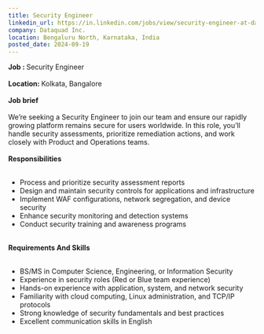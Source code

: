 ```yaml
---
title: Security Engineer
linkedin_url: https://in.linkedin.com/jobs/view/security-engineer-at-dataquad-inc-4027735114?position=36&pageNum=0&refId=qn6QhdJ1CFxGLxYGx7p%2BKA%3D%3D&trackingId=xL%2B4Ld2mjSna7hpt7W6w%2BA%3D%3D
company: Dataquad Inc.
location: Bengaluru North, Karnataka, India
posted_date: 2024-09-19
---
```


<div class="description__text description__text--rich">
<section class="show-more-less-html" data-max-lines="5">
<div class="show-more-less-html__markup show-more-less-html__markup--clamp-after-5 relative overflow-hidden">
<strong>Job : </strong>Security Engineer<br/><br/><strong>Location: </strong>Kolkata, Bangalore<br/><br/><strong>Job brief<br/><br/></strong>We’re seeking a Security Engineer to join our team and ensure our rapidly growing platform remains secure for users worldwide. In this role, you’ll handle security assessments, prioritize remediation actions, and work closely with Product and Operations teams.<br/><br/><strong>Responsibilities<br/><br/></strong><ul><li>Process and prioritize security assessment reports</li><li>Design and maintain security controls for applications and infrastructure</li><li>Implement WAF configurations, network segregation, and device security</li><li>Enhance security monitoring and detection systems</li><li>Conduct security training and awareness programs<br/><br/></li></ul><strong>Requirements And Skills<br/><br/></strong><ul><li>BS/MS in Computer Science, Engineering, or Information Security</li><li>Experience in security roles (Red or Blue team experience)</li><li>Hands-on experience with application, system, and network security</li><li>Familiarity with cloud computing, Linux administration, and TCP/IP protocols</li><li>Strong knowledge of security fundamentals and best practices</li><li>Excellent communication skills in English</li></ul>
</div>


<!-- --> </section>
</div>